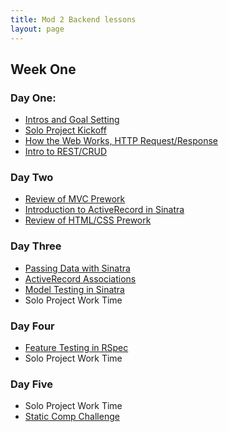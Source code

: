 ```yaml
---
title: Mod 2 Backend lessons
layout: page
---
```


## Week One

### Day One:

- [Intros and Goal Setting](/module2/lessons/intros_and_goals.html)
- [Solo Project Kickoff](/module2/lessons/week_1_solo_kickoff.html)
- [How the Web Works, HTTP Request/Response](/module2/lessons/http_request_response.html)
- [Intro to REST/CRUD](/module2/lessons/intro_rest_crud.html)

### Day Two

- [Review of MVC Prework](/module2/lessons/mvc.html)
- [Introduction to ActiveRecord in Sinatra](/module2/lessons/intro_to_activerecord_in_sinatra.html)
- [Review of HTML/CSS Prework]()

### Day Three

- [Passing Data with Sinatra]()
- [ActiveRecord Associations]()
- [Model Testing in Sinatra]()
- Solo Project Work Time

### Day Four

- [Feature Testing in RSpec]()
- Solo Project Work Time

### Day Five

- Solo Project Work Time
- [Static Comp Challenge]()
